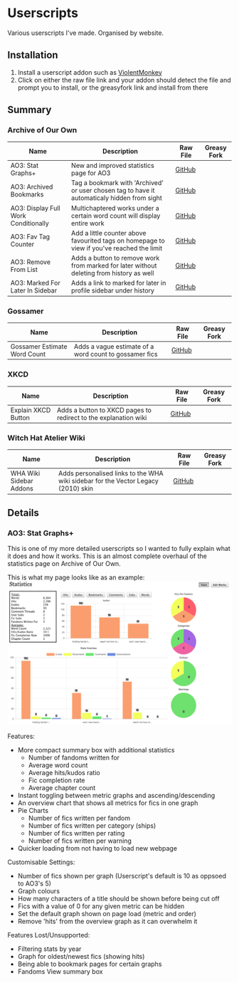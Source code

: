 # Userscripts
Various userscripts I've made. Organised by website.

## Installation

1. Install a userscript addon such as [ViolentMonkey](https://violentmonkey.github.io/)
2. Click on either the raw file link and your addon should detect the file and prompt you to install, or the greasyfork link and install from there

## Summary

### Archive of Our Own

| Name                                 | Description                                                                                 | Raw File                                                                                                    | Greasy Fork |
|--------------------------------------|---------------------------------------------------------------------------------------------|-------------------------------------------------------------------------------------------------------------|-------------|
| AO3: Stat Graphs+                    | New and improved statistics page for AO3                                                    | [GitHub](https://github.com/sharkcatshark/Userscripts/raw/main/AO3/stat-graphs.user.js)                     |             |
| AO3: Archived Bookmarks              | Tag a bookmark with 'Archived' or user chosen tag to have it automaticaly hidden from sight | [GitHub](https://github.com/sharkcatshark/Userscripts/raw/main/AO3/archived-bookmarks.user.js)              |             |
| AO3: Display Full Work Conditionally | Multichaptered works under a certain word count will display entire work                    | [GitHub](https://github.com/sharkcatshark/Userscripts/raw/main/AO3/display-full-work-conditionally.user.js) |             |
| AO3: Fav Tag Counter                 | Add a little counter above favourited tags on homepage to view if you've reached the limit  | [GitHub](https://github.com/sharkcatshark/Userscripts/raw/main/AO3/fav-tag-counter.user.js)                 |             |
| AO3: Remove From List                | Adds a button to remove work from marked for later without deleting from history as well    | [GitHub](https://github.com/sharkcatshark/Userscripts/raw/main/AO3/remove-from-list.user.js)                |             |
| AO3: Marked For Later In Sidebar     | Adds a link to marked for later in profile sidebar under history                            | [GitHub](https://github.com/sharkcatshark/Userscripts/raw/main/AO3/marked-for-later-in-sidebar.user.js)     |             |

### Gossamer

| Name                         | Description                                            | Raw File                                                                                            | Greasy Fork |
|------------------------------|--------------------------------------------------------|-----------------------------------------------------------------------------------------------------|-------------|
| Gossamer Estimate Word Count | Adds a vague estimate of a word count to gossamer fics | [GitHub](https://github.com/sharkcatshark/Userscripts/raw/main/Gossamer/estimate-wordcount.user.js) |             |

### XKCD

| Name                | Description                                                     | Raw File                                                                                         | Greasy Fork |
|---------------------|-----------------------------------------------------------------|--------------------------------------------------------------------------------------------------|-------------|
| Explain XKCD Button | Adds a button to XKCD pages to redirect to the explanation wiki | [GitHub](https://github.com/sharkcatshark/Userscripts/raw/main/XKCD/explain-xkcd-button.user.js) |             |

### Witch Hat Atelier Wiki

| Name                    | Description                                                                       | Raw File                                                                                        | Greasy Fork |
|-------------------------|-----------------------------------------------------------------------------------|-------------------------------------------------------------------------------------------------|-------------|
| WHA Wiki Sidebar Addons | Adds personalised links to the WHA wiki sidebar for the Vector Legacy (2010) skin | [GitHub](https://github.com/sharkcatshark/Userscripts/raw/main/WHA-Wiki/sidebar-addons.user.js) |             |

## Details

### AO3: Stat Graphs+

This is one of my more detailed userscripts so I wanted to fully explain what it does and how it works. This is an almost complete overhaul of the statistics page on Archive of Our Own.

This is what my page looks like as an example:
![Screenshot of a custom Archive of Our Own statistics page](images/ao3-stat-graphs.png)

Features:

- More compact summary box with additional statistics
  - Number of fandoms written for
  - Average word count
  - Average hits/kudos ratio
  - Fic completion rate
  - Average chapter count
- Instant toggling between metric graphs and ascending/descending
- An overview chart that shows all metrics for fics in one graph
- Pie Charts
  - Number of fics written per fandom
  - Number of fics written per category (ships)
  - Number of fics written per rating
  - Number of fics written per warning
- Quicker loading from not having to load new webpage

Customisable Settings:

- Number of fics shown per graph (Userscript's default is 10 as oppsoed to AO3's 5)
- Graph colours
- How many characters of a title should be shown before being cut off
- Fics with a value of 0 for any given metric can be hidden
- Set the default graph shown on page load (metric and order)
- Remove 'hits' from the overview graph as it can overwhelm it

Features Lost/Unsupported:

- Filtering stats by year
- Graph for oldest/newest fics (showing hits)
- Being able to bookmark pages for certain graphs
- Fandoms View summary box
